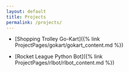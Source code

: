```yaml
---
layout: default
title: Projects
permalink: /projects/
---
```


* [Shopping Trolley Go-Kart]({% link ProjectPages/gokart/gokart_content.md %})

* [Rocket League Python Bot]({% link ProjectPages/rlbot/rlbot_content.md %})


